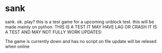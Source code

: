 # sank
sank. ok. play?
this is a test game for a upcoming unblock test.
this will be made mainly on python.
THIS IS A TEST IT MAY HAVE LAG OR CRASH IT IS A TEST AND MAY NOT FULLY WORK
UPDATES:

The game is currently down and has no script on file 
update will be relesed when online
